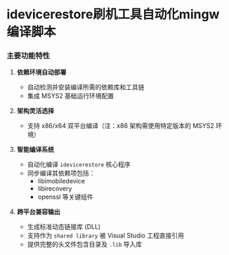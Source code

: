 # idevicerestore刷机工具自动化mingw编译脚本

### 主要功能特性

1. **依赖环境自动部署**  
   - 自动检测并安装编译所需的依赖库和工具链
   - 集成 MSYS2 基础运行环境配置

2. **架构灵活选择**  
   - 支持 x86/x64 双平台编译（注：x86 架构需使用特定版本的 MSYS2 环境）

3. **智能编译系统**  
   - 自动化编译 `idevicerestore` 核心程序
   - 同步编译其依赖项包括：
     * libimobiledevice
     * libirecovery
     * openssl 等关键组件

4. **跨平台兼容输出**  
   - 生成标准动态链接库 (DLL) 
   - 支持作为 `shared library` 被 Visual Studio 工程直接引用
   - 提供完整的头文件包含目录及 `.lib` 导入库
